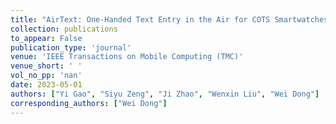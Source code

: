 ```yaml
---
title: "AirText: One-Handed Text Entry in the Air for COTS Smartwatches"
collection: publications
to_appear: False
publication_type: 'journal'
venue: 'IEEE Transactions on Mobile Computing (TMC)'
venue_short: ' '
vol_no_pp: 'nan'
date: 2023-05-01
authors: ["Yi Gao", "Siyu Zeng", "Ji Zhao", "Wenxin Liu", "Wei Dong"]
corresponding_authors: ["Wei Dong"]
---
```

